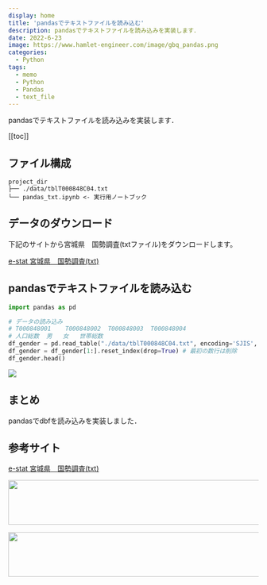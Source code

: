 ```yaml
---
display: home
title: 'pandasでテキストファイルを読み込む'
description: pandasでテキストファイルを読み込みを実装します．
date: 2022-6-23
image: https://www.hamlet-engineer.com/image/gbq_pandas.png
categories: 
  - Python
tags:
  - memo
  - Python
  - Pandas
  - text_file
---
```

pandasでテキストファイルを読み込みを実装します．

<!-- https://www.hamlet-engineer.com -->
<!-- ![](/image/ChordDiagram.png) -->

<!-- more -->

<ClientOnly>
  <CallInArticleAdsense />
</ClientOnly>

[[toc]]

## ファイル構成
```
project_dir
├── ./data/tblT000848C04.txt
└── pandas_txt.ipynb <- 実行用ノートブック
```

## データのダウンロード
下記のサイトから宮城県　国勢調査(txtファイル)をダウンロードします。

[e-stat 宮城県　国勢調査(txt)](https://www.e-stat.go.jp/gis/statmap-search?page=1&type=1&toukeiCode=00200521&toukeiYear=2015&aggregateUnit=A&serveyId=A002005212015&statsId=T000848)

## pandasでテキストファイルを読み込む
```python
import pandas as pd

# データの読み込み
# T000848001	T000848002	T000848003	T000848004
# 人口総数	男	女	世帯総数
df_gender = pd.read_table("./data/tblT000848C04.txt", encoding='SJIS', sep=',')
df_gender = df_gender[1:].reset_index(drop=True) # 最初の数行は削除
df_gender.head()
```


![](/image/pandas_txt.png)

## まとめ
pandasでdbfを読み込みを実装しました．

## 参考サイト
[e-stat 宮城県　国勢調査(txt)](https://www.e-stat.go.jp/gis/statmap-search?page=1&type=1&toukeiCode=00200521&toukeiYear=2015&aggregateUnit=A&serveyId=A002005212015&statsId=T000848)

<ClientOnly>
  <CallInArticleAdsense />
</ClientOnly>

<!-- TechAcademy -->
<a href="//af.moshimo.com/af/c/click?a_id=2604050&p_id=1555&pc_id=2816&pl_id=29835&guid=ON" rel="nofollow" referrerpolicy="no-referrer-when-downgrade"><img src="//image.moshimo.com/af-img/0866/000000029835.jpg" width="728" height="90" style="border:none;"></a><img src="//i.moshimo.com/af/i/impression?a_id=2604050&p_id=1555&pc_id=2816&pl_id=29835" width="1" height="1" style="border:none;">

<!-- テックキャンプ -->
<a href="//af.moshimo.com/af/c/click?a_id=2641145&p_id=1770&pc_id=3386&pl_id=25847&guid=ON" rel="nofollow" referrerpolicy="no-referrer-when-downgrade"><img src="//image.moshimo.com/af-img/1115/000000025847.png" width="728" height="90" style="border:none;"></a><img src="//i.moshimo.com/af/i/impression?a_id=2641145&p_id=1770&pc_id=3386&pl_id=25847" width="1" height="1" style="border:none;">


